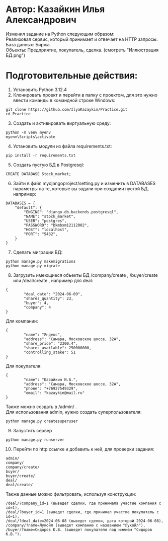 # Автор: Казайкин Илья Александрович  

Изменил задание на Python следующим образом:  
Реализовал сервис, который принимает и отвечает на HTTP запросы.  
База данных: Биржа.  
Объекты: Предприятие, покупатель, сделка. (смотреть "Иллюстрация БД.png")  

# Подготовительные действия:  
1. Установить Python 3.12.4
2. Клонировать проект и перейти в папку с проектом, для это нужно ввести команды в командной строке Windows:
```mark1
git clone https://github.com/IlyaKazaykin/Practice.git
cd Practice
```
3. Создать и активировать виртуальную среду:
 ```mark2
python -m venv myenv
myenv\Scripts\activate
```
4. Установить модули из файла requirements.txt:
```mark3
pip install -r requirements.txt
```
5. Создать пустую БД в Postgresql:
```mark4
CREATE DATABASE Stock_market;
```
6. Зайти в файл mydjangoproject/setting.py и изменить в DATABASES параметры на те, которые вы задали при создании пустой БД, например:
```mark5
DATABASES = {
    "default": {
        "ENGINE": "django.db.backends.postgresql",
        "NAME": "stock_market",
        "USER": "postgres",
        "PASSWORD": "bkmbxm12112002",
        "HOST": "localhost",
        "PORT": "5432",
    }
}
```
7. Сделать миграции БД:
```mark6
python manage.py makemigrations
python manage.py migrate
```
8. Загрузить имеющиеся объекты БД /company/create , /buyer/create или /deal/create , например для deal:
```mark7
{
        "deal_date": "2024-06-09",
        "shares_quantity": 23,
        "buyer": 4,
        "company": 4
}
```
 Для компании:
```mark8
{
        "name": "Яндекс",
        "address": "Самара, Московское шоссе, 32А",
        "share_price": "2300.4",
        "shares_available": 250000000,
        "controlling_stake": 51
}
```
 Для покупателя:
```mark9
{
        "name": "Казайкин И.А.",
        "address": "Самара, Московское шоссе, 32А",
        "phone": "+76927549329",
        "email": "kazaykin@mail.ru"
}
```
 Также можно создать в /admin/ .  
 Для использования admin, нужно создать суперпользователя:  
```mark10
python manage.py createsuperuser 
```
9. Запустить сервер
```mark11
python manage.py runserver
```
10. Перейти по http ссылке и добавить к ней, для проверки задания:
```mark12
admin/  
company/  
company/create/  
buyer/  
buyer/create/  
deal/  
deal/create/
```
 Также данные можно фильтровать, используя конструкции:  
 ```mark13
/deal/?company_id=1 (выведет сделки, где принимала участие компания с id=1),  
/deal/?buyer_id=1 (выведет сделки, где принимал участие покупатель с id=1),  
/deal/?deal_date=2024-06-08 (выведет сделки, даты которой 2024-06-08),
/company/?name=Лукойл (выведет компанию с названием "Лукойл"),  
/buyer/?name=Сидоров К.В. (выведет покупателя под именем "Сидоров К.В.").  
```

